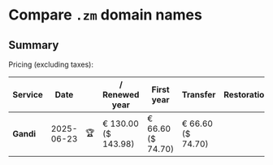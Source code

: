 # Compare `.zm` domain names

## Summary

Pricing (excluding taxes):

| Service | Date |  | / Renewed year | First year | Transfer | Restoration |
|--|--|--|--|--|--|--|
| **Gandi** | 2025-06-23 | 🏆 | € 130.00<br>($ 143.98) | € 66.60<br>($ 74.70) | € 66.60<br>($ 74.70) |  |
